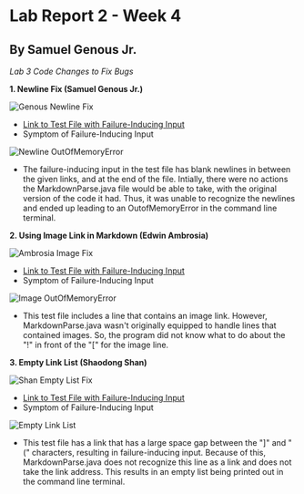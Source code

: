 # Lab Report 2 - Week 4
## By Samuel Genous Jr.

*Lab 3 Code Changes to Fix Bugs*

**1. Newline Fix (Samuel Genous Jr.)**
  
![Genous Newline Fix](https://user-images.githubusercontent.com/103216157/165007517-82323667-caa3-49f7-a428-36ef263c0527.png)

  * [Link to Test File with Failure-Inducing Input](https://github.com/SGJR247/markdown-parser/blob/main/test-file2.md?plain=1)
  * Symptom of Failure-Inducing Input
  
![Newline OutOfMemoryError](https://user-images.githubusercontent.com/103216157/165008574-9816ae1d-b821-4739-a768-7ade18941d11.png)

  * The failure-inducing input in the test file has blank newlines in between the given links, and at the end of the file. Intially, there were no actions the MarkdownParse.java file would be able to take, with the original version of the code it had. Thus, it was unable to recognize the newlines and ended up leading to an OutofMemoryError in the command line terminal.

**2. Using Image Link in Markdown (Edwin Ambrosia)**

![Ambrosia Image Fix](https://user-images.githubusercontent.com/103216157/165009374-74b9c3ba-cc3f-4644-986f-9df4a7039eed.png)

  * [Link to Test File with Failure-Inducing Input](https://github.com/eambrosio27/markdown-parser/commit/03aca9bffbf24720050087e71f6bf7b4e0b524c6)
  * Symptom of Failure-Inducing Input

![Image OutOfMemoryError](https://user-images.githubusercontent.com/103216157/165009703-47616c0f-49fc-4e56-83d1-5a3cf8ad4a82.png)

  * This test file includes a line that contains an image link. However, MarkdownParse.java wasn't originally equipped to handle lines that contained images. So, the program did not know what to do about the "!" in front of the "[" for the image line.

**3. Empty Link List (Shaodong Shan)**

![Shan Empty List Fix](https://user-images.githubusercontent.com/103216157/165012036-fd0305a4-6846-4c9a-9022-b066ca82c34a.png)

  * [Link to Test File with Failure-Inducing Input](https://github.com/TooMuchFish/markdown-parser/blob/main/test3.md)
  * Symptom of Failure-Inducing Input

![Empty Link List](https://user-images.githubusercontent.com/103216157/165012100-954a0b29-83d6-4db0-860d-8b01e2229a58.png)

  * This test file has a link that has a large space gap between the "]" and "(" characters, resulting in failure-inducing input. Because of this, MarkdownParse.java does not recognize this line as a link and does not take the link address. This results in an empty list being printed out in the command line terminal. 
